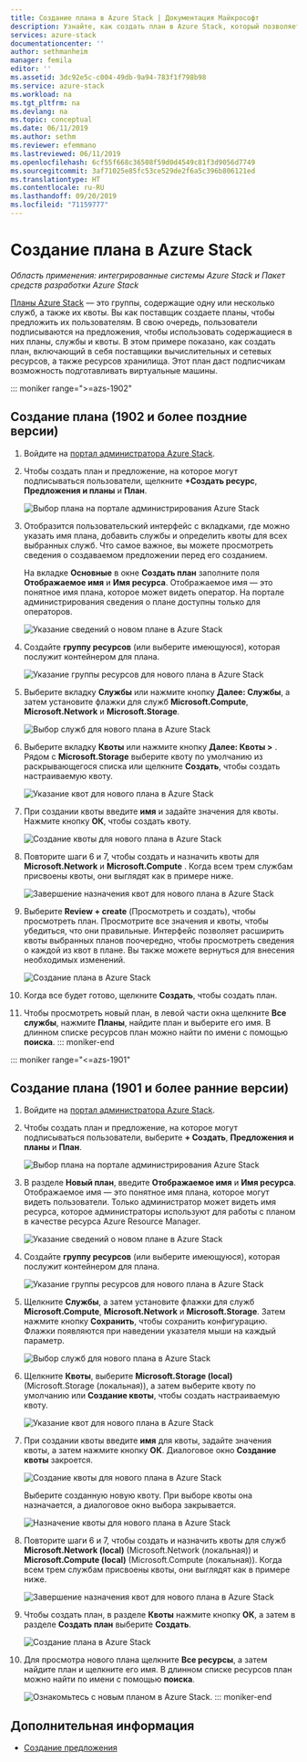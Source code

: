 ```yaml
---
title: Создание плана в Azure Stack | Документация Майкрософт
description: Узнайте, как создать план в Azure Stack, который позволяет подписчикам подготавливать виртуальные машины.
services: azure-stack
documentationcenter: ''
author: sethmanheim
manager: femila
editor: ''
ms.assetid: 3dc92e5c-c004-49db-9a94-783f1f798b98
ms.service: azure-stack
ms.workload: na
ms.tgt_pltfrm: na
ms.devlang: na
ms.topic: conceptual
ms.date: 06/11/2019
ms.author: sethm
ms.reviewer: efemmano
ms.lastreviewed: 06/11/2019
ms.openlocfilehash: 6cf55f668c36508f59d0d4549c81f3d9056d7749
ms.sourcegitcommit: 3af71025e85fc53ce529de2f6a5c396b806121ed
ms.translationtype: HT
ms.contentlocale: ru-RU
ms.lasthandoff: 09/20/2019
ms.locfileid: "71159777"
---
```

# <a name="create-a-plan-in-azure-stack"></a>Создание плана в Azure Stack

*Область применения: интегрированные системы Azure Stack и Пакет средств разработки Azure Stack*

[Планы Azure Stack](azure-stack-overview.md) — это группы, содержащие одну или несколько служб, а также их квоты. Вы как поставщик создаете планы, чтобы предложить их пользователям. В свою очередь, пользователи подписываются на предложения, чтобы использовать содержащиеся в них планы, службы и квоты. В этом примере показано, как создать план, включающий в себя поставщики вычислительных и сетевых ресурсов, а также ресурсов хранилища. Этот план даст подписчикам возможность подготавливать виртуальные машины.

::: moniker range=">=azs-1902"
## <a name="create-a-plan-1902-and-later"></a>Создание плана (1902 и более поздние версии)

1. Войдите на [портал администратора Azure Stack](https://adminportal.local.azurestack.external).

2. Чтобы создать план и предложение, на которое могут подписываться пользователи, щелкните **+Создать ресурс**, **Предложения и планы** и **План**.
  
   ![Выбор плана на портале администрирования Azure Stack](media/azure-stack-create-plan/select-plan.png)

3. Отобразится пользовательский интерфейс с вкладками, где можно указать имя плана, добавить службы и определить квоты для всех выбранных служб. Что самое важное, вы можете просмотреть сведения о создаваемом предложении перед его созданием.

   На вкладке **Основные** в окне **Создать план** заполните поля **Отображаемое имя** и **Имя ресурса**. Отображаемое имя — это понятное имя плана, которое может видеть оператор. На портале администрирования сведения о плане доступны только для операторов.

   ![Указание сведений о новом плане в Azure Stack](media/azure-stack-create-plan/plan-name.png)

4. Создайте **группу ресурсов** (или выберите имеющуюся), которая послужит контейнером для плана.

   ![Указание группы ресурсов для нового плана в Azure Stack](media/azure-stack-create-plan/resource-group.png)

5. Выберите вкладку **Службы** или нажмите кнопку **Далее: Службы**, а затем установите флажки для служб **Microsoft.Compute**, **Microsoft.Network** и **Microsoft.Storage**.
  
   ![Выбор служб для нового плана в Azure Stack](media/azure-stack-create-plan/services.png)

6. Выберите вкладку **Квоты** или нажмите кнопку **Далее: Квоты >** . Рядом с **Microsoft.Storage** выберите квоту по умолчанию из раскрывающегося списка или щелкните **Создать**, чтобы создать настраиваемую квоту.
  
   ![Указание квот для нового плана в Azure Stack](media/azure-stack-create-plan/quotas.png)

7. При создании квоты введите **имя** и задайте значения для квоты. Нажмите кнопку **ОК**, чтобы создать квоту.

   ![Создание квоты для нового плана в Azure Stack](media/azure-stack-create-plan/new-quota.png)

8. Повторите шаги 6 и 7, чтобы создать и назначить квоты для **Microsoft.Network** и **Microsoft.Compute** . Когда всем трем службам присвоены квоты, они выглядят как в примере ниже.

   ![Завершение назначения квот для нового плана в Azure Stack](media/azure-stack-create-plan/all-quotas-assigned.png)

9. Выберите **Review + create** (Просмотреть и создать), чтобы просмотреть план. Просмотрите все значения и квоты, чтобы убедиться, что они правильные. Интерфейс позволяет расширить квоты выбранных планов поочередно, чтобы просмотреть сведения о каждой из квот в плане. Вы также можете вернуться для внесения необходимых изменений.

   ![Создание плана в Azure Stack](media/azure-stack-create-plan/create.png)

10. Когда все будет готово, щелкните **Создать**, чтобы создать план.

11. Чтобы просмотреть новый план, в левой части окна щелкните **Все службы**, нажмите **Планы**, найдите план и выберите его имя. В длинном списке ресурсов план можно найти по имени с помощью **поиска**.
::: moniker-end

::: moniker range="<=azs-1901"
## <a name="create-a-plan-1901-and-earlier"></a>Создание плана (1901 и более ранние версии)

1. Войдите на [портал администратора Azure Stack](https://adminportal.local.azurestack.external).

2. Чтобы создать план и предложение, на которое могут подписываться пользователи, выберите **+ Создать**, **Предложения и планы** и **План**.
  
   ![Выбор плана на портале администрирования Azure Stack](media/azure-stack-create-plan/select-plan1901.png)

3. В разделе **Новый план**, введите **Отображаемое имя** и **Имя ресурса**. Отображаемое имя — это понятное имя плана, которое могут видеть пользователи. Только администратор может видеть имя ресурса, которое администраторы используют для работы с планом в качестве ресурса Azure Resource Manager.

   ![Указание сведений о новом плане в Azure Stack](media/azure-stack-create-plan/plan-name1901.png)

4. Создайте **группу ресурсов** (или выберите имеющуюся), которая послужит контейнером для плана.

   ![Указание группы ресурсов для нового плана в Azure Stack](media/azure-stack-create-plan/resource-group1901.png)

5. Щелкните **Службы**, а затем установите флажки для служб **Microsoft.Compute**, **Microsoft.Network** и **Microsoft.Storage**. Затем нажмите кнопку **Сохранить**, чтобы сохранить конфигурацию. Флажки появляются при наведении указателя мыши на каждый параметр.
  
   ![Выбор служб для нового плана в Azure Stack](media/azure-stack-create-plan/services1901.png)

6. Щелкните **Квоты**, выберите **Microsoft.Storage (local)** (Microsoft.Storage (локальная)), а затем выберите квоту по умолчанию или **Создание квоты**, чтобы создать настраиваемую квоту.
  
   ![Указание квот для нового плана в Azure Stack](media/azure-stack-create-plan/quotas1901.png)

7. При создании квоты введите **имя** для квоты, задайте значения квоты, а затем нажмите кнопку **ОК**. Диалоговое окно **Создание квоты** закроется.

   ![Создание квоты для нового плана в Azure Stack](media/azure-stack-create-plan/new-quota1901.png)

   Выберите созданную новую квоту. При выборе квоты она назначается, а диалоговое окно выбора закрывается.
  
   ![Назначение квоты для нового плана в Azure Stack](media/azure-stack-create-plan/assign-quota1901.png)

8. Повторите шаги 6 и 7, чтобы создать и назначить квоты для служб **Microsoft.Network (local)** (Microsoft.Network (локальная)) и **Microsoft.Compute (local)** (Microsoft.Compute (локальная)). Когда всем трем службам присвоены квоты, они выглядят как в примере ниже.

   ![Завершение назначения квот для нового плана в Azure Stack](media/azure-stack-create-plan/all-quotas-assigned1901.png)

9. Чтобы создать план, в разделе **Квоты** нажмите кнопку **ОК**, а затем в разделе **Создать план** выберите **Создать**.

    ![Создание плана в Azure Stack](media/azure-stack-create-plan/create1901.png)

10. Для просмотра нового плана щелкните **Все ресурсы**, а затем найдите план и щелкните его имя. В длинном списке ресурсов план можно найти по имени с помощью **поиска**.

    ![Ознакомьтесь с новым планом в Azure Stack.](media/azure-stack-create-plan/plan-overview1901.png)
::: moniker-end

## <a name="next-steps"></a>Дополнительная информация

* [Создание предложения](azure-stack-create-offer.md)
